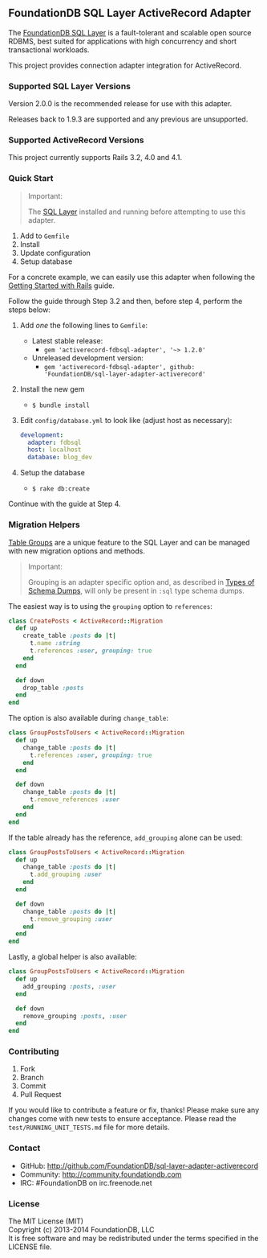 ## FoundationDB SQL Layer ActiveRecord Adapter

The [FoundationDB SQL Layer](https://foundationdb.com/layers/sql) is a
fault-tolerant and scalable open source RDBMS, best suited for applications
with high concurrency and short transactional workloads.

This project provides connection adapter integration for ActiveRecord.


### Supported SQL Layer Versions

Version 2.0.0 is the recommended release for use with this adapter.

Releases back to 1.9.3 are supported and any previous are unsupported.

### Supported ActiveRecord Versions

This project currently supports Rails 3.2, 4.0 and 4.1.


### Quick Start

> Important:
> 
> The [SQL Layer](https://foundationdb.com/layers/sql/) installed and running
> before attempting to use this adapter.
> 

1. Add to `Gemfile`
2. Install
3. Update configuration
4. Setup database

For a concrete example, we can easily use this adapter when following the
[Getting Started with Rails](http://guides.rubyonrails.org/v4.0.2/getting_started.html)
guide.

Follow the guide through Step 3.2 and then, before step 4, perform the steps below:

1. Add *one* the following lines to `Gemfile`:
    - Latest stable release:
        - `gem 'activerecord-fdbsql-adapter', '~> 1.2.0'`
    - Unreleased development version:
        - `gem 'activerecord-fdbsql-adapter', github: 'FoundationDB/sql-layer-adapter-activerecord'`
2. Install the new gem
    - `$ bundle install`
3. Edit `config/database.yml` to look like (adjust host as necessary):

    ```yaml
    development:
      adapter: fdbsql
      host: localhost
      database: blog_dev
   ```
4. Setup the database
    - `$ rake db:create`

Continue with the guide at Step 4.


### Migration Helpers

[Table Groups](https://foundationdb.com/layers/sql/GettingStarted/table.groups.html)
are a unique feature to the SQL Layer and can be managed with new
migration options and methods.

> Important:
> 
> Grouping is an adapter specific option and, as described in
> [Types of Schema Dumps](http://guides.rubyonrails.org/migrations.html#types-of-schema-dumps),
> will only be present in `:sql` type schema dumps.

The easiest way is to using the `grouping` option to `references`:

```ruby
class CreatePosts < ActiveRecord::Migration
  def up
    create_table :posts do |t|
      t.name :string
      t.references :user, grouping: true
    end
  end

  def down
    drop_table :posts
  end
end
```

The option is also available during `change_table`:

```ruby
class GroupPostsToUsers < ActiveRecord::Migration
  def up
    change_table :posts do |t|
      t.references :user, grouping: true
    end
  end

  def down
    change_table :posts do |t|
      t.remove_references :user
    end
  end
end
```

If the table already has the reference, `add_grouping` alone can be used:

```ruby
class GroupPostsToUsers < ActiveRecord::Migration
  def up
    change_table :posts do |t|
      t.add_grouping :user
    end
  end

  def down
    change_table :posts do |t|
      t.remove_grouping :user
    end
  end
end
```

Lastly, a global helper is also available:

```ruby
class GroupPostsToUsers < ActiveRecord::Migration
  def up
    add_grouping :posts, :user
  end

  def down
    remove_grouping :posts, :user
  end
end
```


### Contributing

1. Fork
2. Branch
3. Commit
4. Pull Request

If you would like to contribute a feature or fix, thanks! Please make
sure any changes come with new tests to ensure acceptance. Please read
the `test/RUNNING_UNIT_TESTS.md` file for more details.

### Contact

* GitHub: http://github.com/FoundationDB/sql-layer-adapter-activerecord
* Community: http://community.foundationdb.com
* IRC: #FoundationDB on irc.freenode.net

### License

The MIT License (MIT)  
Copyright (c) 2013-2014 FoundationDB, LLC  
It is free software and may be redistributed under the terms specified
in the LICENSE file.

